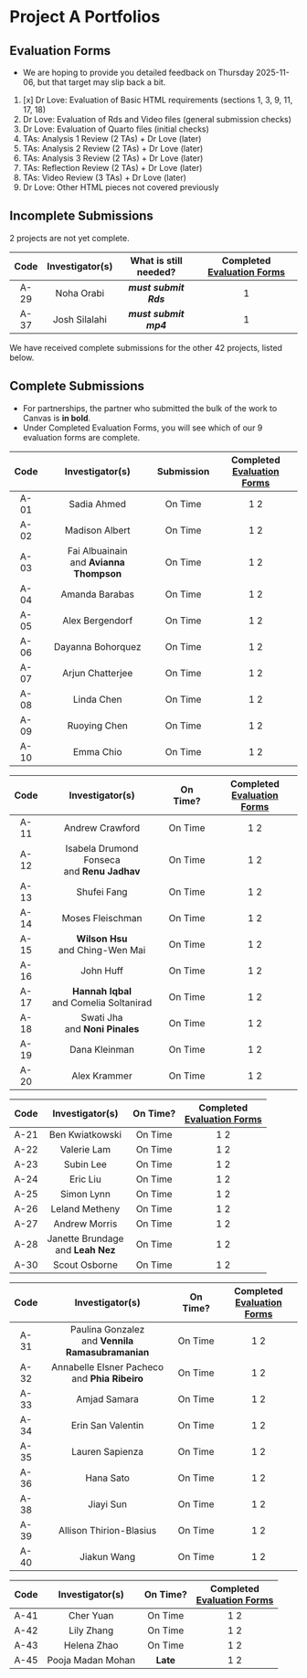 # Project A Portfolios

## Evaluation Forms

- We are hoping to provide you detailed feedback on Thursday 2025-11-06, but that target may slip back a bit.

1. [x] Dr Love: Evaluation of Basic HTML requirements (sections 1, 3, 9, 11, 17, 18)
2. Dr Love: Evaluation of Rds and Video files (general submission checks)
3. Dr Love: Evaluation of Quarto files (initial checks)
4. TAs: Analysis 1 Review (2 TAs) + Dr Love (later)
5. TAs: Analysis 2 Review (2 TAs) + Dr Love (later)
6. TAs: Analysis 3 Review (2 TAs) + Dr Love (later)
7. TAs: Reflection Review (2 TAs) + Dr Love (later)
8. TAs: Video Review (3 TAs) + Dr Love (later)
9. Dr Love: Other HTML pieces not covered previously

## Incomplete Submissions

2 projects are not yet complete.

Code | Investigator(s) | What is still needed? | Completed [Evaluation Forms](#evaluation-forms)
:----: | :----------------: | :----------------: | :----------------:
A-29 | Noha Orabi | **_must submit Rds_**  | 1
A-37 | Josh Silalahi | **_must submit mp4_** | 1

We have received complete submissions for the other 42 projects, listed below.

## Complete Submissions

- For partnerships, the partner who submitted the bulk of the work to Canvas is **in bold**.
- Under Completed Evaluation Forms, you will see which of our 9 evaluation forms are complete.

Code | Investigator(s) | Submission | Completed <br> [Evaluation Forms](#evaluation-forms)
:----: | :----------------: | :-----------: | :----------------:
A-01 | Sadia Ahmed | On Time | 1 2
A-02 | Madison Albert | On Time | 1 2 
A-03 | Fai Albuainain <br> and **Avianna Thompson** | On Time | 1 2
A-04 | Amanda Barabas | On Time | 1 2
A-05 | Alex Bergendorf | On Time | 1 2
A-06 | Dayanna Bohorquez | On Time | 1 2
A-07 | Arjun Chatterjee | On Time | 1 2
A-08 | Linda Chen | On Time | 1 2
A-09 | Ruoying Chen | On Time | 1 2
A-10 | Emma Chio | On Time | 1 2

Code | Investigator(s) | On Time? | Completed <br> [Evaluation Forms](#evaluation-forms)
:----: | :----------------: | :-----------: | :----------------:
A-11 | Andrew Crawford | On Time | 1 2
A-12 | Isabela Drumond Fonseca <br> and **Renu Jadhav** | On Time | 1 2
A-13 | Shufei Fang | On Time | 1 2
A-14 | Moses Fleischman | On Time | 1 2
A-15 | **Wilson Hsu** <br> and Ching-Wen Mai | On Time | 1 2
A-16 | John Huff | On Time | 1 2
A-17 | **Hannah Iqbal** <br> and Comelia Soltanirad | On Time | 1 2
A-18 | Swati Jha <br> and **Noni Pinales** | On Time | 1 2
A-19 | Dana Kleinman | On Time | 1 2
A-20 | Alex Krammer | On Time | 1 2

Code | Investigator(s) | On Time? | Completed <br> [Evaluation Forms](#evaluation-forms)
:----: | :----------------: | :-----------: | :----------------:
A-21 | Ben Kwiatkowski | On Time | 1 2
A-22 | Valerie Lam | On Time | 1 2
A-23 | Subin Lee | On Time | 1 2
A-24 | Eric Liu | On Time | 1 2
A-25 | Simon Lynn | On Time | 1 2
A-26 | Leland Metheny | On Time | 1 2
A-27 | Andrew Morris | On Time | 1 2
A-28 | Janette Brundage <br> and **Leah Nez** | On Time | 1 2
A-30 | Scout Osborne | On Time | 1 2

Code | Investigator(s) | On Time? | Completed <br> [Evaluation Forms](#evaluation-forms)
:----: | :----------------: | :-----------: | :----------------:
A-31 | Paulina Gonzalez <br> and **Vennila Ramasubramanian** | On Time | 1 2
A-32 | Annabelle Elsner Pacheco <br> and **Phia Ribeiro** | On Time | 1 2
A-33 | Amjad Samara | On Time | 1 2
A-34 | Erin San Valentin | On Time | 1 2
A-35 | Lauren Sapienza | On Time | 1 2
A-36 | Hana Sato | On Time | 1 2
A-38 | Jiayi Sun | On Time | 1 2
A-39 | Allison Thirion-Blasius | On Time | 1 2
A-40 | Jiakun Wang | On Time | 1 2

Code | Investigator(s) | On Time? | Completed <br> [Evaluation Forms](#evaluation-forms)
:----: | :----------------: | :-----------: | :----------------:
A-41 | Cher Yuan | On Time | 1 2
A-42 | Lily Zhang | On Time | 1 2
A-43 | Helena Zhao | On Time | 1 2
A-45 | Pooja Madan Mohan | **Late** | 1 2
